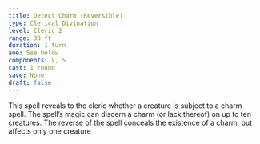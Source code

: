 ```yaml
---
title: Detect Charm (Reversible)
type: Clerical Divination
level: Cleric 2
range: 30 ft
duration: 1 turn
aoe: See below
components: V, S
cast: 1 round
save: None
draft: false
---
```


This spell reveals to the cleric whether a creature is subject to a charm spell. The spell’s magic can discern a charm (or lack thereof) on up to ten creatures. The reverse of the spell conceals the existence of a charm, but affects only one creature
